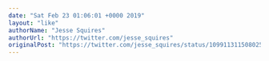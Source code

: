 ```yaml
---
date: "Sat Feb 23 01:06:01 +0000 2019"
layout: "like"
authorName: "Jesse Squires"
authorUrl: "https://twitter.com/jesse_squires"
originalPost: "https://twitter.com/jesse_squires/status/1099113115080257537"
---
```

